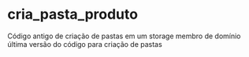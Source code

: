 # cria_pasta_produto
Código antigo de criação de pastas em um storage membro de domínio
última versão do código para criação de pastas
